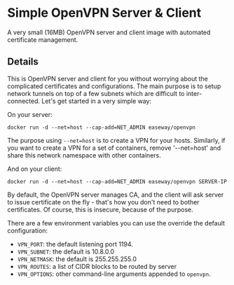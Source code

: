 # Simple OpenVPN Server & Client

A very small (16MB) OpenVPN server and client image with automated certificate management.

## Details

This is OpenVPN server and client for you without worrying about the complicated certificates and configurations. The main purpose is to setup network tunnels on top of a few subnets which are difficult to inter-connected. Let's get started in a very simple way:

On your server:

```
docker run -d --net=host --cap-add=NET_ADMIN easeway/openvpn
```

The purpose using `--net=host` is to create a VPN for your hosts. Similarly, if you want to create a VPN for a set of containers, remove '--net=host' and share this network namespace with other containers.

And on your client:

```
docker run -d --net=host --cap-add=NET_ADMIN easeway/openvpn SERVER-IP
```

By default, the OpenVPN server manages CA, and the client will ask server to issue certificate on the fly - that's how you don't need to bother certificates. Of course, this is insecure, because of the purpose.

There are a few environment variables you can use the override the default configuration:

- `VPN_PORT`: the default listening port 1194.
- `VPN_SUBNET`: the default is 10.8.0.0
- `VPN_NETMASK`: the default is 255.255.255.0
- `VPN_ROUTES`: a list of CIDR blocks to be routed by server
- `VPN_OPTIONS`: other command-line arguments appended to `openvpn`.
